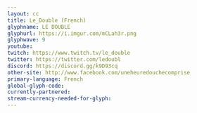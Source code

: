 ```yaml
---
layout: cc
title: Le_Double (French)
glyphname: LE DOUBLE
glyphurl: https://i.imgur.com/mCLah3r.png
glyphwave: 9
youtube: 
twitch: https://www.twitch.tv/le_double
twitter: https://twitter.com/ledoubl
discord: https://discord.gg/k9D93cq
other-site: http://www.facebook.com/uneheuredouchecomprise
primary-language: French
global-glyph-code: 
currently-partnered: 
stream-currency-needed-for-glyph: 
---
```


